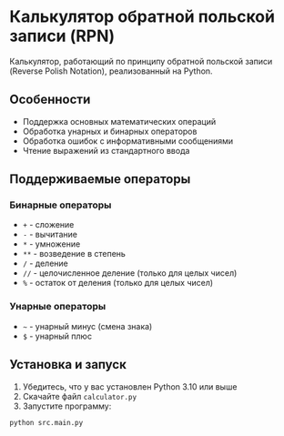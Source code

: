 # Калькулятор обратной польской записи (RPN)

Калькулятор, работающий по принципу обратной польской записи (Reverse Polish Notation), реализованный на Python.

## Особенности
- Поддержка основных математических операций
- Обработка унарных и бинарных операторов
- Обработка ошибок с информативными сообщениями
- Чтение выражений из стандартного ввода

## Поддерживаемые операторы

### Бинарные операторы
- `+` - сложение
- `-` - вычитание
- `*` - умножение
- `**` - возведение в степень
- `/` - деление
- `//` - целочисленное деление (только для целых чисел)
- `%` - остаток от деления (только для целых чисел)

### Унарные операторы
- `~` - унарный минус (смена знака)
- `$` - унарный плюс

## Установка и запуск

1. Убедитесь, что у вас установлен Python 3.10 или выше
2. Скачайте файл `calculator.py`
3. Запустите программу:

```bash
python src.main.py
